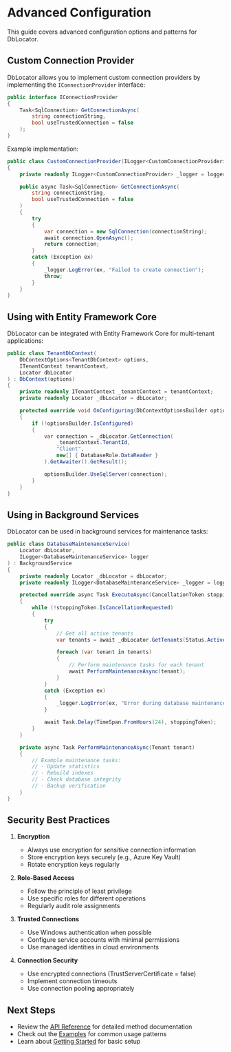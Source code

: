 # Advanced Configuration

This guide covers advanced configuration options and patterns for DbLocator.

## Custom Connection Provider

DbLocator allows you to implement custom connection providers by implementing the `IConnectionProvider` interface:

```csharp
public interface IConnectionProvider
{
    Task<SqlConnection> GetConnectionAsync(
        string connectionString,
        bool useTrustedConnection = false
    );
}
```

Example implementation:

```csharp
public class CustomConnectionProvider(ILogger<CustomConnectionProvider> logger) : IConnectionProvider
{
    private readonly ILogger<CustomConnectionProvider> _logger = logger;

    public async Task<SqlConnection> GetConnectionAsync(
        string connectionString,
        bool useTrustedConnection = false
    )
    {
        try
        {
            var connection = new SqlConnection(connectionString);
            await connection.OpenAsync();
            return connection;
        }
        catch (Exception ex)
        {
            _logger.LogError(ex, "Failed to create connection");
            throw;
        }
    }
}
```

## Using with Entity Framework Core

DbLocator can be integrated with Entity Framework Core for multi-tenant applications:

```csharp
public class TenantDbContext(
    DbContextOptions<TenantDbContext> options,
    ITenantContext tenantContext,
    Locator dbLocator
) : DbContext(options)
{
    private readonly ITenantContext _tenantContext = tenantContext;
    private readonly Locator _dbLocator = dbLocator;

    protected override void OnConfiguring(DbContextOptionsBuilder optionsBuilder)
    {
        if (!optionsBuilder.IsConfigured)
        {
            var connection = _dbLocator.GetConnection(
                _tenantContext.TenantId,
                "Client",
                new[] { DatabaseRole.DataReader }
            ).GetAwaiter().GetResult();

            optionsBuilder.UseSqlServer(connection);
        }
    }
}
```

## Using in Background Services

DbLocator can be used in background services for maintenance tasks:

```csharp
public class DatabaseMaintenanceService(
    Locator dbLocator,
    ILogger<DatabaseMaintenanceService> logger
) : BackgroundService
{
    private readonly Locator _dbLocator = dbLocator;
    private readonly ILogger<DatabaseMaintenanceService> _logger = logger;

    protected override async Task ExecuteAsync(CancellationToken stoppingToken)
    {
        while (!stoppingToken.IsCancellationRequested)
        {
            try
            {
                // Get all active tenants
                var tenants = await _dbLocator.GetTenants(Status.Active);

                foreach (var tenant in tenants)
                {
                    // Perform maintenance tasks for each tenant
                    await PerformMaintenanceAsync(tenant);
                }
            }
            catch (Exception ex)
            {
                _logger.LogError(ex, "Error during database maintenance");
            }

            await Task.Delay(TimeSpan.FromHours(24), stoppingToken);
        }
    }

    private async Task PerformMaintenanceAsync(Tenant tenant)
    {
        // Example maintenance tasks:
        // - Update statistics
        // - Rebuild indexes
        // - Check database integrity
        // - Backup verification
    }
}
```

## Security Best Practices

1. **Encryption**
   - Always use encryption for sensitive connection information
   - Store encryption keys securely (e.g., Azure Key Vault)
   - Rotate encryption keys regularly

2. **Role-Based Access**
   - Follow the principle of least privilege
   - Use specific roles for different operations
   - Regularly audit role assignments

3. **Trusted Connections**
   - Use Windows authentication when possible
   - Configure service accounts with minimal permissions
   - Use managed identities in cloud environments

4. **Connection Security**
   - Use encrypted connections (TrustServerCertificate = false)
   - Implement connection timeouts
   - Use connection pooling appropriately

## Next Steps

- Review the [API Reference](../api/) for detailed method documentation
- Check out the [Examples](examples.md) for common usage patterns
- Learn about [Getting Started](getting-started.md) for basic setup